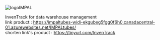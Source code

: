 ![logoIMPAL](https://github.com/user-attachments/assets/c91997a0-f3ba-41c7-a274-5ac989377696)


InvenTrack for data warehouse management
<br>
link product : https://impaltubes-widi-ekgubeg5fgg0f6h0.canadacentral-01.azurewebsites.net/IMPALtubes/ 
<br>
shorten link's product : https://tinyurl.com/InvenTrack
